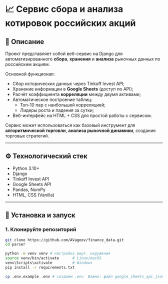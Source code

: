 # 📈 Сервис сбора и анализа котировок российских акций  

## 📌 Описание  

Проект представляет собой веб-сервис на Django для автоматизированного **сбора**, **хранения** и **анализа** рыночных данных по российским акциям.  

Основной функционал:  
- Сбор исторических данных через Tinkoff Invest API;  
- Хранение информации в **Google Sheets** (доступ по API);  
- Расчёт коэффициента **корреляции** между двумя активами;  
- Автоматическое построение таблиц:  
  - Топ-10 пар с наибольшей корреляцией;  
  - Лидеры роста и падения за сутки;  
- Веб-интерфейс на HTML + CSS для простой работы с сервисом.  

Сервис может использоваться как базовый инструмент для **алгоритмической торговли**, **анализа рыночной динамики**, создания торговых стратегий.  

---  

## ⚙️ Технологический стек  

- Python 3.10+  
- Django  
- Tinkoff Invest API  
- Google Sheets API  
- Pandas, NumPy  
- HTML, CSS (Vanilla)  

---  

## 🚀 Установка и запуск  

### 1. Клонируйте репозиторий 

```bash  
git clone https://github.com/AVageev/finance_data.git  
cd parser  

python -m venv venv # настройка вирт. окружения  
source venv/bin/activate      # Linux/macOS  
venv\Scripts\activate         # Windows  
pip install -r requirements.txt  

cp .env.example .env # создаем .env  Важно: файл google_sheets_api.json вы создаёте сами — он не включён в репозиторий по соображениям безопасности.  

